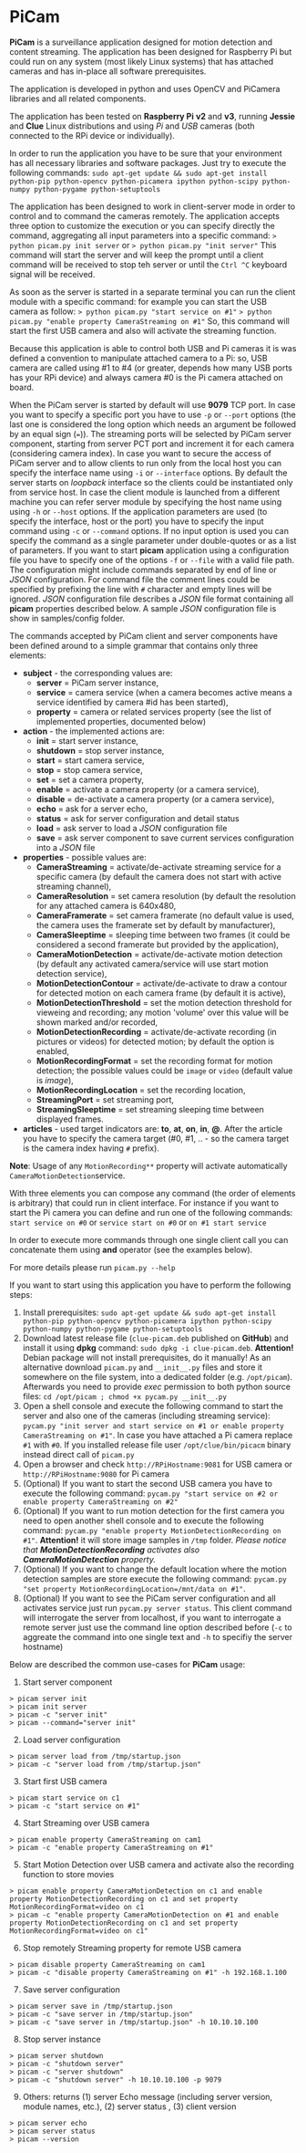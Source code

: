 # PiCam

**PiCam** is a surveillance application designed for motion detection and content streaming. The application has been designed for Raspberry Pi but could run on any system (most likely Linux systems) that has attached cameras and has in-place all software prerequisites.
 
The application is developed in python and uses OpenCV and PiCamera libraries and all related components.

The application has been tested on **Raspberry Pi** **v2** and **v3**, running **Jessie** and **Clue** Linux distributions and using _Pi_ and _USB_ cameras (both connected to the RPi device or individually).

In order to run the application you have to be sure that your environment has all necessary libraries and software packages. Just try to execute the following commands: `sudo apt-get update && sudo apt-get install python-pip python-opencv python-picamera ipython python-scipy python-numpy python-pygame python-setuptools`

The application has been designed to work in client-server mode in order to control and to command the cameras remotely. The application accepts three option to customize the execution or you can specify directly the command, aggregating all input parameters into a specific command:
`> python picam.py init server` or `> python picam.py "init server"`
This command will start the server and will keep the prompt until a client command will be received to stop teh server or until the `Ctrl ^C` keyboard signal will be received.

As soon as the server is started in a separate terminal you can run the client module with a specific command: for example you can start the USB camera as follow:
`> python picam.py "start service on #1"`
`> python picam.py "enable property CameraStreaming on #1"`
So, this command will start the first USB camera and also will activate the streaming function. 

Because this application is able to control both USB and Pi cameras it is was defined a convention to manipulate attached camera to a Pi: so, USB camera are called using #1 to #4 (or greater, depends how many USB ports has your RPi device) and always camera #0 is the Pi camera attached on board.

When the PiCam server is started by default will use **9079** TCP port. In case you want to specify a specific port you have to use `-p` or `--port` options (the last one is considered the long option which needs an argument be followed by an equal sign (`=`)). The streaming ports will be selected by PiCam server component, starting from server PCT port and increment it for each camera (considering camera index).
In case you want to secure the access of PiCam server and to allow clients to run only from the local host you can specify the interface name using `-i` or `--interface` options. By default the server starts on _loopback_ interface so the clients could be instantiated only from service host. In case the client module is launched from a different machine you can refer server module by specifying the host name using using `-h` or `--host` options.
If the application parameters are used (to specify the interface, host or the port) you have to specify the input command using `-c` or `--command` options. If no input option is used you can specify the command as a single parameter under double-quotes or as a list of parameters.
If you want to start **picam** application using a configuration file you have to specify one of the options `-f` or `--file` with a valid file path. The configuration might include commands separated by end of line or _JSON_ configuration. For command file the comment lines could be specified by prefixing the line with `#` character and empty lines will be ignored. _JSON_ configuration file describes a _JSON_ file format containing all **picam** properties described below. A sample _JSON_ configuration file is show in samples/config folder. 

The commands accepted by PiCam client and server components have been defined around to a simple grammar that contains only three elements:
 - **subject** - the corresponding values are: 
   - **server** = PiCam server instance, 
   - **service** = camera service (when a camera becomes active means a service identified by camera #id has been started), 
   - **property** = camera or related services property (see the list of implemented properties, documented below)
 - **action** - the implemented actions are: 
   - **init** = start server instance, 
   - **shutdown** = stop server instance, 
   - **start** = start camera service, 
   - **stop** = stop camera service, 
   - **set** = set a camera property, 
   - **enable** = activate a camera property (or a camera service), 
   - **disable** = de-activate a camera property (or a camera service), 
   - **echo** = ask for a server echo, 
   - **status** = ask for server configuration and detail status
   - **load** = ask server to load a _JSON_ configuration file
   - **save** = ask server component to save current services configuration into a _JSON_ file
 - **properties** - possible values are: 
   - **CameraStreaming** = activate/de-activate streaming service for a specific camera (by default the camera does not start with active streaming channel), 
   - **CameraResolution** = set camera resolution (by default the resolution for any attached camera is 640x480, 
   - **CameraFramerate** = set camera framerate (no default value is used, the camera uses the framerate set by default by manufacturer), 
   - **CameraSleeptime** = sleeping time between two frames (it could be considered a second framerate but provided by the application), 
   - **CameraMotionDetection** = activate/de-activate motion detection (by default any activated camera/service will use start motion detection service), 
   - **MotionDetectionContour** = activate/de-activate to draw a contour for detected motion on each camera frame (by default it is active), 
   - **MotionDetectionThreshold** = set the motion detection threshold for vieweing and recording; any motion 'volume' over this value will be shown marked and/or recorded, 
   - **MotionDetectionRecording** = activate/de-activate recording (in pictures or videos) for detected motion; by default the option is enabled, 
   - **MotionRecordingFormat** = set the recording format for motion detection; the possible values could be `image` or `video` (default value is _image_), 
   - **MotionRecordingLocation** = set the recording location, 
   - **StreamingPort** = set streaming port, 
   - **StreamingSleeptime** = set streaming sleeping time between displayed frames.
 - **articles** - used target indicators are: **to**, **at**, **on**, **in**, **@**. After the article you have to specify the camera target (#0, #1, .. - so the camera target is the camera index having `#` prefix).

**Note**: Usage of any `MotionRecording**` property will activate automatically `CameraMotionDetection`service. 

With three elements you can compose any command (the order of elements is arbitrary) that could run in client interface. For instance if you want to start the Pi camera you can define and run one of the following commands:
`start service on #0` or `service start on #0` or `on #1 start service`

In order to execute more commands through one single client call you can concatenate them using **and** operator (see the examples below).

For more details please run `picam.py --help`

If you want to start using this application you have to perform the following steps:

1. Install prerequisites: `sudo apt-get update && sudo apt-get install python-pip python-opencv python-picamera ipython python-scipy python-numpy python-pygame python-setuptools` 
2. Download latest release file (`clue-picam.deb` published on __GitHub__) and install it using __dpkg__ command: `sudo dpkg -i clue-picam.deb`. **Attention!** Debian package will not install prerequisites, do it manually!
   As an alternative download `picam.py` and `__init__.py` files and store it somewhere on the file system, into a dedicated folder (e.g. `/opt/picam`). Afterwards you need to provide _exec_ permission to both python source files: `cd /opt/picam ; chmod +x pycam.py __init__.py`
3. Open a shell console and execute the following command to start the server and also one of the cameras (including streaming service): `pycam.py "init server and start service on #1 or enable property CameraStreaming on #1"`. In case you have attached a Pi camera replace `#1` with `#0`. If you installed release file user `/opt/clue/bin/picacm` binary instead direct call of `picam.py`
4. Open a browser and check `http://RPiHostname:9081` for USB camera or `http://RPiHostname:9080` for Pi camera
5. (Optional) If you want to start the second USB camera you have to execute the following command: `pycam.py "start service on #2 or enable property CameraStreaming on #2"`
6. (Optional) If you want to run motion detection for the first camera you need to open another shell console and to execute the following command: `pycam.py "enable property MotionDetectionRecording on #1"`. **Attention!** it will store image samples in `/tmp` folder. _Please notice that **MotionDetectionRecording** activates also **CameraMotionDetection** property._ 
7. (Optional) If you want to change the default location where the motion detection samples are store execute the following command: `pycam.py "set property MotionRecordingLocation=/mnt/data on #1"`.
8. (Optional) If you want to see the PiCam server configuration and all activates service just run `pycam.py server status`. This client command will interrogate the server from localhost, if you want to interrogate a remote server just use the command line option described before (`-c` to aggreate the command into one single text and `-h` to specifiy the server hostname)


Below are described the common use-cases for **PiCam** usage:

1. Start server component
```shell
> picam server init
> picam init server
> picam -c "server init"
> picam --command="server init"
```

2. Load server configuration
```shell
> picam server load from /tmp/startup.json
> picam -c "server load from /tmp/startup.json"
```

3. Start first USB camera
```shell
> picam start service on c1
> picam -c "start service on #1"
```

4. Start Streaming over USB camera
```shell
> picam enable property CameraStreaming on cam1
> picam -c "enable property CameraStreaming on #1"
```

5. Start Motion Detection over USB camera and activate also the recording function to store movies
```shell
> picam enable property CameraMotionDetection on c1 and enable property MotionDetectionRecording on c1 and set property MotionRecordingFormat=video on c1
> picam -c "enable property CameraMotionDetection on #1 and enable property MotionDetectionRecording on c1 and set property MotionRecordingFormat=video on c1"
```

6. Stop remotely Streaming property for remote USB camera
```shell
> picam disable property CameraStreaming on cam1
> picam -c "disable property CameraStreaming on #1" -h 192.168.1.100
```

7. Save server configuration
```shell
> picam server save in /tmp/startup.json
> picam -c "save server in /tmp/startup.json"
> picam -c "save server in /tmp/startup.json" -h 10.10.10.100
```

8. Stop server instance
```shell
> picam server shutdown
> picam -c "shutdown server"
> picam -c "server shutdown"
> picam -c "shutdown server" -h 10.10.10.100 -p 9079
```

9. Others: returns (1) server Echo message (including server version, module names, etc.), (2) server status , (3) client version
```shell
> picam server echo
> picam server status
> picam --version
```
